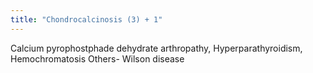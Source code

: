 ```yaml
---
title: "Chondrocalcinosis (3) + 1"
---
```

Calcium pyrophostphade dehydrate arthropathy, Hyperparathyroidism, Hemochromatosis Others- Wilson disease

